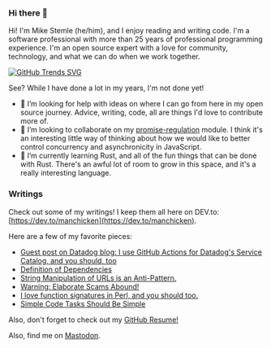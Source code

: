 ### Hi there 👋

Hi! I'm Mike Stemle (he/him), and I enjoy reading and writing code. I'm a software professional with more than 25 years of professional programming experience. I'm an open source expert with a love for community, technology, and what we can do when we work together.

[![GitHub Trends SVG](https://api.githubtrends.io/user/svg/manchicken/repos?time_range=one_year&theme=synthwaves)](https://githubtrends.io)

See? While I have done a lot in my years, I'm not done yet!

- 🤔 I’m looking for help with ideas on where I can go from here in my open source journey. Advice, writing, code, all are things I'd love to contribute more of.
- 👯 I’m looking to collaborate on my [promise-regulation](https://github.com/manchicken/promise-regulation) module. I think it's an interesting little way of thinking about how we would like to better control concurrency and asynchronicity in JavaScript.
- 🌱 I’m currently learning Rust, and all of the fun things that can be done with Rust. There's an awful lot of room to grow in this space, and it's a really interesting language.

### Writings

Check out some of my writings! I keep them all here on DEV.to: [https://dev.to/manchicken](https://dev.to/manchicken).

Here are a few of my favorite pieces:

- [Guest post on Datadog blog: I use GitHub Ac­tions for Data­dog's Service Catalog, and you should, too](https://www.datadoghq.com/blog/github-actions-service-catalog/)
- [Definition of Dependencies](https://dev.to/manchicken/definition-of-dependencies-5462)
- [String Manipulation of URLs is an Anti-Pattern.](https://dev.to/manchicken/string-manipulation-of-urls-is-an-anti-pattern-53mg)
- [Warning: Elaborate Scams Abound!](https://dev.to/manchicken/warning-elaborate-scams-abound-4ngn)
- [I love function signatures in Perl, and you should too.](https://dev.to/manchicken/i-love-function-signatures-in-perl-and-you-should-too-1can)
- [Simple Code Tasks Should Be Simple](https://dev.to/manchicken/simple-code-tasks-should-be-simple-11c2)

Also, don't forget to check out my [GitHub Resume!](https://resume.github.io/?manchicken)

Also, find me on <a rel="me" href="https://techhub.social/@manchicken">Mastodon</a>.
